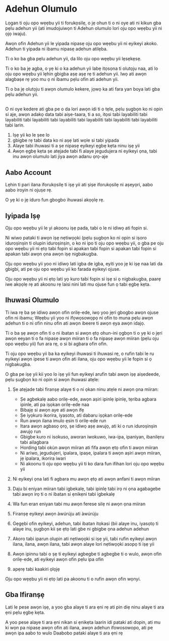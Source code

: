 # Adehun Olumulo

Lọgan ti oju opo wẹẹbu yii ti forukọsilẹ, o jẹ ohun ti o ni oye ati ni kikun gba pẹlu adehun yii (ati imudojuiwọn ti Adehun olumulo lori oju opo wẹẹbu yii ni ọjọ iwaju).

Awọn ofin Adehun yii le yipada nipasẹ oju opo wẹẹbu yii ni eyikeyi akoko. Adehun ti yipada ni ibamu nipasẹ adehun atilẹba.

Ti o ko ba gba pẹlu adehun yii, da lilo oju opo wẹẹbu yii lẹsẹkẹsẹ.

Ti o ko ba jẹ agba, o yẹ ki o ka adehun yii labẹ itọsọna ti olutọju naa, ati lo oju opo wẹẹbu yii lẹhin gbigba aṣẹ aṣẹ rẹ ti adehun yii. Iwọ ati awọn alagbaṣe rẹ yoo mu ọ ni ibamu pẹlu ofin ati adehun yii.

Ti o ba jẹ olutọju ti awọn olumulo kekere, jọwọ ka ati fara yan boya lati gba pẹlu adehun yii.

##

O ni oye kedere ati gba pe o da lori awọn idi ti o tẹle, pẹlu ṣugbọn ko ni opin si aje, awọn adakọ data tabi aiṣe-taara, ti a so, itọsi tabi layabiliti tabi layabiliti tabi layabiliti tabi layabiliti tabi layabiliti tabi layabiliti tabi layabiliti tabi larin.

1. Iṣẹ yii ko le ṣee lo
1. gbigbe rẹ tabi data ko ni aṣẹ lati wọle si tabi yipada
1. Alaye tabi ihuwasi ti a ṣe nipasẹ eyikeyi ẹgbẹ kẹta ninu iṣẹ yii
1. Awọn ẹgbẹ kẹta ṣe atẹjade tabi fi alaye jegudujera ni eyikeyi ọna, tabi inu awọn olumulo lati jiya awọn adanu ọrọ-aje

## Aabo Account

Lẹhin ti pari ilana iforukọsilẹ ti iṣẹ yii ati ṣiṣe iforukọsilẹ ni aṣeyọri, aabo aabo iroyin ni ojuṣe rẹ.

O yẹ ki o jẹ iduro fun gbogbo ihuwasi akọọlẹ rẹ.

## Iyipada Iṣẹ

Oju opo wẹẹbu yii le yi akoonu iṣẹ pada, tabi o le ni idiwọ ati fopin si.

Ni wiwo pataki ti awọn iṣẹ nẹtiwọọki (pẹlu ṣugbọn ko ni opin si iṣoro iduroṣinṣin ti olupin iduroṣinṣin, o ko ni ipo ti oju opo wẹẹbu yii, o gba pe oju opo wẹẹbu yii ni ẹtọ tabi fopin si apakan tabi fopin si apakan tabi fopin si apakan tabi awọn ọna awọn iṣẹ nigbakugba.

Oju opo wẹẹbu yii yoo ni idiwọ lati igba de igba, eyiti yoo jẹ ki iṣẹ naa lati da gbigbi, ati pe oju opo wẹẹbu yii ko farada eyikeyi ojuse.

Oju opo wẹẹbu yii ni ẹtọ lati yọ kuro tabi fopin si iṣẹ si ọ nigbakugba, paarẹ iwe akọọlẹ rẹ ati akoonu rẹ laisi nini lati mu ojuse fun ọ tabi ẹgbẹ kẹta.

## Ihuwasi Olumulo

Ti iwa rẹ ba ṣe idiwọ awọn ofin orilẹ-ede, iwọ yoo jẹri gbogbo awọn ojuse ofin ni ibamu; Wẹẹbu yii yoo ni ifọwọsowọpọ ni ofin to muna pẹlu awọn adehun ti o ni ofin ninu ofin ati awọn ibeere ti awọn ẹya awọn idajọ.

Ti o ba ṣẹ awọn ofin ti o ni ibatan si awọn ẹtọ ohun-ini ọgbọn ti o yẹ ki o jẹri awọn eeyan ti o fa nipasẹ awọn miiran ti o fa nipasẹ awọn miiran (pẹlu oju opo wẹẹbu yii) fun ara rẹ, o si bi agbara ofin ofin.

Ti oju opo wẹẹbu yii ba ka eyikeyi ihuwasi ti ihuwasi rẹ, o rufin tabi le ru eyikeyi awọn ipese ti awọn ofin ati ilana, oju opo wẹẹbu yii le fopin si ọ nigbakugba.

O gba pe iṣẹ yii kii yoo lo iṣẹ yii fun eyikeyi arufin tabi awọn iṣẹ aiṣedeede, pẹlu ṣugbọn ko ni opin si awọn ihuwasi atẹle:

1. Ṣe atẹjade tabi firanṣẹ alaye ti o ni ọkan ninu atẹle ni awọn ọna miiran:

   * Ṣe agbekalẹ aabo orilẹ-ede, awọn aṣiri ipinlẹ ipinlẹ, tẹriba agbara ipinle, ati pa iṣọkan orilẹ-ede naa
   * Bibajẹ si awọn aye ati awọn ifẹ
   * Ṣe iyọkuro ikorira, iyasoto, ati dabaru iṣọkan orilẹ-ede
   * Run awọn ilana imulo ẹsin ti orilẹ-ede run
   * Itara awọn agbasọ ọrọ, ṣe idiwọ aṣẹ awujọ, ati ki o run iduroṣinṣin awujọ run
   * Gbigbe kuro ni isokuso, aworan iwokuwo, iwa-ipa, ipaniyan, ibanilẹru tabi ailagbara
   * Hording tabi okùn awọn miiran ati fifa awọn ẹtọ ofin ti awọn miiran
   * Ni ariwo, jegudujeri, ipalara, ipaṣe, ipalara ti awọn aṣiri awọn miiran, jẹ ipalara, ikorira iwari
   * Ni akoonu ti oju opo wẹẹbu yii ti ko dara fun ifihan lori oju opo wẹẹbu yii

1. Ni eyikeyi ọna lati fi agbara mu awọn ẹtọ ati awọn anfani ti awọn miiran
1. Daju bi eniyan miiran tabi igbekalẹ, tabi ipinlẹ tabi irọ ni ọna agabagebe tabi awọn irọ ti o ni ibatan si ẹnikẹni tabi igbekalẹ
1. Wa fun eran eniyan tabi mu awọn ferese silẹ ni awọn ọna miiran
1. Firanṣẹ eyikeyi awọn àwúrúju ati àwúrúju
1. Gẹgẹbi ofin eyikeyi, adehun, tabi ibatan itọkasi (bii alaye inu, iyasọtọ ti alaye inu, ṣugbọn kii ṣe ẹtọ lati gbe ni gbigbe ọna adehun adehun
1. Akoro tabi iparun olupin ati nẹtiwọọki si iṣẹ yii, tabi rufin eyikeyi awọn ilana, ilana, awọn ilana, tabi awọn alaye lori nẹtiwọọki asopọ ti iṣẹ yii
1. Awọn ipinnu tabi o ṣẹ ti eyikeyi agbegbe ti agbegbe ti o wulo, awọn ofin orilẹ-ede, ati eyikeyi awọn ofin pẹlu ipa ofin
1. apẹrẹ tabi kaakiri ọlọjẹ

Oju opo wẹẹbu yii ni ẹtọ lati pa akoonu ti o rufin awọn ofin wọnyi.

## Gba Ifiranṣẹ

Lati le pese awọn iṣẹ, a yoo gba alaye ti ara ẹni rẹ ati pin diẹ ninu alaye ti ara ẹni pẹlu ẹgbẹ kẹta.

A yoo pese alaye ti ara ẹni nikan si ẹnikẹta laarin idi pataki ati dopin, ati mu ki wọn pa nipasẹ awọn ofin ati ilana, awọn adehun ifowosowopo, ati pe awọn ipa aabo to wulo Daabobo pataki alaye ti ara ẹni rẹ